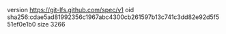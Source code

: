 version https://git-lfs.github.com/spec/v1
oid sha256:cdae5ad81992356c1967abc4300cb261597b13c741c3dd82e92d5f551ef0e1b0
size 3266
